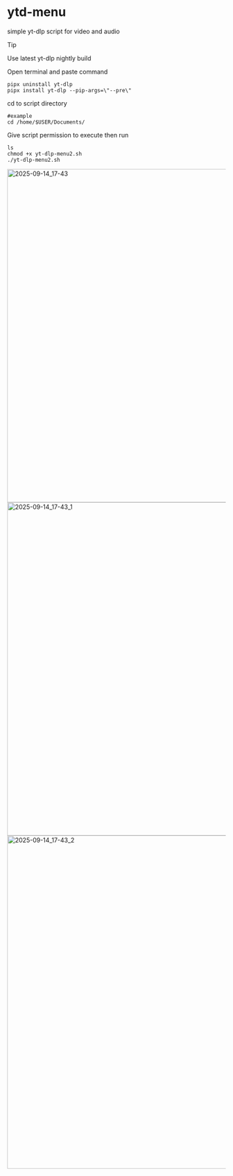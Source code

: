 # ytd-menu
simple yt-dlp script for video and audio

> [!TIP]
> Use latest yt-dlp nightly build

Open terminal and paste command
```
pipx uninstall yt-dlp
pipx install yt-dlp --pip-args=\"--pre\"

```
cd to script directory
```
#example
cd /home/$USER/Documents/
```
Give script permission to execute then run

```
ls
chmod +x yt-dlp-menu2.sh
./yt-dlp-menu2.sh
```
<img width="1366" height="768" alt="2025-09-14_17-43" src="https://github.com/user-attachments/assets/340f8d4e-291a-426c-acff-de72b733059b" />
<img width="1366" height="768" alt="2025-09-14_17-43_1" src="https://github.com/user-attachments/assets/bb3c8964-a235-45d3-ad71-b24eb338b74c" />
<img width="1366" height="768" alt="2025-09-14_17-43_2" src="https://github.com/user-attachments/assets/cfe8cc7a-dc1a-4f38-8b6b-3981fdd9b1c8" />



